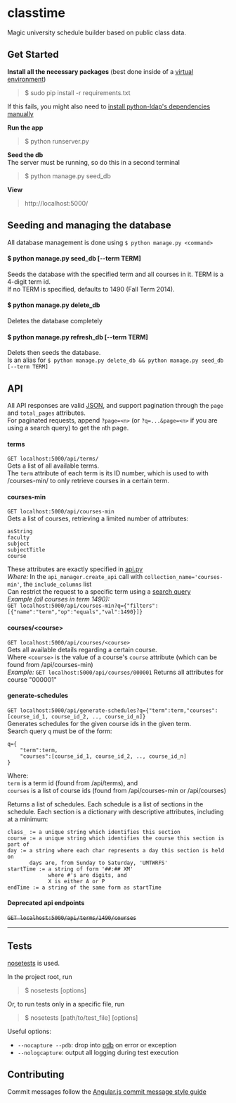 classtime
=========

Magic university schedule builder based on public class data.  

## Get Started

**Install all the necessary packages** (best done inside of a [virtual environment](http://virtualenv.readthedocs.org/en/latest/virtualenv.html))  
> $ sudo pip install -r requirements.txt

If this fails, you might also need to [install python-ldap's dependencies manually](stackoverflow.com/questions/4768446/python-cant-install-python-ldap)

**Run the app**
> $ python runserver.py

**Seed the db**  
The server must be running, so do this in a second terminal
> $ python manage.py seed_db

**View**
> http://localhost:5000/

## Seeding and managing the database

All database management is done using `$ python manage.py <command>`

#### $ python manage.py seed_db [--term TERM]
Seeds the database with the specified term and all courses in it. 
TERM is a 4-digit term id.  
If no TERM is specified, defaults to 1490 (Fall Term 2014).

#### $ python manage.py delete_db
Deletes the database completely

#### $ python manage.py refresh_db [--term TERM]
Delets then seeds the database.  
Is an alias for `$ python manage.py delete_db && python manage.py seed_db [--term TERM]`

## API

All API responses are valid [JSON](http://json.org/), and support pagination through the `page` and `total_pages` attributes.  
For paginated requests, append `?page=<n>` (or `?q=...&page=<n>` if you are using a search query) to get the `n`th page.

#### terms
`GET localhost:5000/api/terms/`  
Gets a list of all available terms.  
The `term` attribute of each term is its ID number, which is used to with /courses-min/ to only retrieve courses in a certain term.

#### courses-min
`GET localhost:5000/api/courses-min`  
Gets a list of courses, retrieving a limited number of attributes:  
```
asString
faculty
subject
subjectTitle
course
```
These attributes are exactly specified in [api.py](angular_flask/api.py)  
*Where:* In the `api_manager.create_api` call with `collection_name='courses-min'`, the `include_columns` list  
Can restrict the request to a specific term using a [search query](http://flask-restless.readthedocs.org/en/latest/searchformat.html#quick-examples)  
*Example (all courses in term 1490):*  
`GET localhost:5000/api/courses-min?q={"filters":[{"name":"term","op":"equals","val":1490}]}`  

#### courses/\<course\>
`GET localhost:5000/api/courses/<course>`  
Gets all available details regarding a certain course.  
Where `<course>` is the value of a course's `course` attribute (which can be found from /api/courses-min)  
*Example:* `GET localhost:5000/api/courses/000001`
Returns all attributes for course "000001"

#### generate-schedules
`GET localhost:5000/api/generate-schedules?q={"term":term,"courses":[course_id_1, course_id_2, .., course_id_n]}`  
Generates schedules for the given course ids in the given term.  
Search query `q` must be of the form:  
```
q={
    "term":term,
    "courses":[course_id_1, course_id_2, .., course_id_n]
}
```
Where:  
`term` is a term id (found from /api/terms), and  
`courses` is a list of course ids (found from /api/courses-min or /api/courses)

Returns a list of schedules. Each schedule is a list of sections in the schedule.  Each section is a dictionary with descriptive attributes, including at a minimum:
```
class_ := a unique string which identifies this section
course := a unique string which identifies the course this section is part of
day := a string where each char represents a day this section is held on
       days are, from Sunday to Saturday, 'UMTWRFS'
startTime := a string of form '##:## XM'
             where #'s are digits, and 
             X is either A or P
endTime := a string of the same form as startTime
```

#### Deprecated api endpoints
~~`GET localhost:5000/api/terms/1490/courses`~~  

-----

## Tests

[nosetests](https://nose.readthedocs.org/en/latest/) is used.  

In the project root, run  
> $ nosetests [options]

Or, to run tests only in a specific file, run  
> $ nosetests [path/to/test_file] [options]

Useful options:
- `--nocapture --pdb`: drop into [pdb](https://docs.python.org/2/library/pdb.html) on error or exception
- `--nologcapture`: output all logging during test execution

## Contributing

Commit messages follow the [Angular.js commit message style guide](https://docs.google.com/document/d/1QrDFcIiPjSLDn3EL15IJygNPiHORgU1_OOAqWjiDU5Y/edit?pli=1#)
